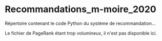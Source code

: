 # Recommandations_m-moire_2020

Répertoire contenant le code Python du système de recommandation...

Le fichier de PageRank étant trop volumineux, il n'est pas disponible ici. 
